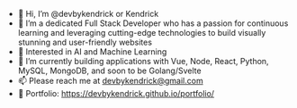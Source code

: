 - 👋 Hi, I’m @devbykendrick or Kendrick
- 👀 I’m a dedicated Full Stack Developer who has a passion for continuous learning and leveraging cutting-edge technologies to build visually stunning and user-friendly websites
- 👾 Interested in AI and Machine Learning 
- 🌱 I’m currently building applications with Vue, Node, React, Python, MySQL, MongoDB, and soon to be Golang/Svelte
- 📫 Please reach me at devbykendrick@gmail.com
- 📄 Portfolio: https://devbykendrick.github.io/portfolio/
